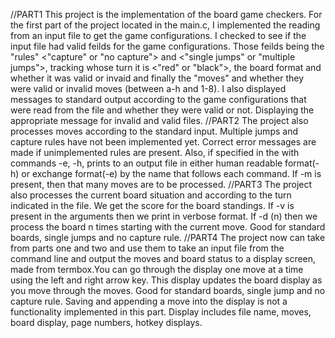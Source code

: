 //PART1
This project is the implementation of the board game checkers. For the first part of the project
located in the main.c, I implemented the reading from an input file to get the game configurations. I checked to see if
the input file had valid feilds for the game configurations. Those feilds being the "rules"
<"capture" or "no capture"> and <"single jumps" or "multiple jumps">, tracking whose turn it is 
<"red" or "black">, the board format and whether it was valid or invaid and finally the "moves" 
and whether they were valid or invalid moves (between a-h and 1-8).
I also displayed messages to standard output according to the game configurations that were read
from the file and whether they were valid or not. Displaying the appropriate message
for invalid and valid files.
//PART2
The project also processes moves according to the standard input. Multiple jumps and capture rules have not been implemented yet.
Correct error messages are made if unimplemented rules are present.
Also, if specified in the with commands -e, -h, prints to an output file in either human readable format(-h) or exchange format(-e) by the name that follows each command.
If -m is present, then that many moves are to be processed.
//PART3
The project also processes the current board situation and according to the turn indicated in the file. We get the score for the board standings.
If -v is present in the arguments then we print in verbose format. If -d (n) then we process the board n times starting with the current move. Good for standard boards, single jumps
and no capture rule.
//PART4
The project now can take from parts one and two and use them to take an input file from the command line and output the moves and board status to a display screen, made from
termbox.You can go through the display one move at a time using the left and right arrow key. This display updates the board display as you move through the moves. Good for
standard boards, single jump and no capture rule. Saving and appending a move into the display is not a functionality implemented in this part. Display includes file name, 
moves, board display, page numbers, hotkey displays.